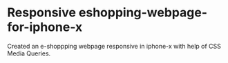 <h1>Responsive eshopping-webpage-for-iphone-x </h1> 


<p>Created an e-shoppping webpage responsive in iphone-x with help of CSS Media Queries.</p>
